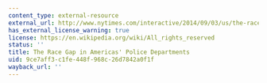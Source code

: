 ```yaml
---
content_type: external-resource
external_url: http://www.nytimes.com/interactive/2014/09/03/us/the-race-gap-in-americas-police-departments.html
has_external_license_warning: true
license: https://en.wikipedia.org/wiki/All_rights_reserved
status: ''
title: The Race Gap in Americas' Police Departments
uid: 9ce7aff3-c1fe-448f-968c-26d7842a0f1f
wayback_url: ''
---
```

